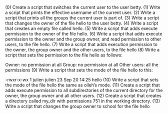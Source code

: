 (0) Create a script that switches the current user to the user betty.
(1) Write a script that prints the effective username of the current user.
(2) Write a script that prints all the groups the current user is part of.
(3) Write a script that changes the owner of the file hello to the user betty.
(4) Write a script that creates an empty file called hello.
(5) Write a script that adds execute permission to the owner of the file hello.
(6) Write a script that adds execute permission to the owner and the group owner, and read permission to other users, to the file hello.
(7) Write a script that adds execution permission to the owner, the group owner and the other users, to the file hello
(8) Write a script that sets the permission to the file hello as follows:

Owner: no permission at all
Group: no permission at all
Other users: all the permissions
(9) Write a script that sets the mode of the file hello to this:

-rwxr-x-wx 1 julien julien 23 Sep 20 14:25 hello
(10) Write a script that sets the mode of the file hello the same as olleh’s mode.
(11) Create a script that adds execute permission to all subdirectories of the current directory for the owner, the group owner and all other users.
(12) Create a script that creates a directory called my_dir with permissions 751 in the working directory.
(13) Write a script that changes the group owner to school for the file hello
